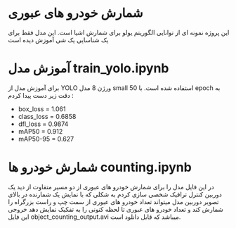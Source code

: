 # شمارش خودرو های عبوری
این پروژه نمونه ای از توانایی الگوریتم یولو برای شمارش اشیا است. این مدل فقط برای یک شناسایی یک شی آموزش دیده است
# آموزش مدل train_yolo.ipynb
برای آموزش مدل از YOLO ورژن 8 مدل small استفاده شده است. با 50 epoch به دقت زیر دست پیدا کردم :
- box_loss = 1.061
- class_loss = 0.6858
- dfl_loss = 0.9874
- mAP50  = 0.912
- mAP50-95 = 0.627
# شمارش خودرو ها counting.ipynb
در این فایل مدل را برای شمارش خودرو های عبوری از دو مسیر متفاوت از دید یک دوربین کنترل ترافیک شخصی سازی کردم به شکلی که با نمایش یک شمارنده در بالای تصویر دوربین مدل میتواند تعداد خودرو های عبوری از سمت چپ و راست بزرگراه را شمارش کند و تعداد خودرو های عبوری تا لحظه کنونی را به تفکیک نمایش دهد خروجی این فایل object_counting_output.avi میباشد که قابل دانلود است.
